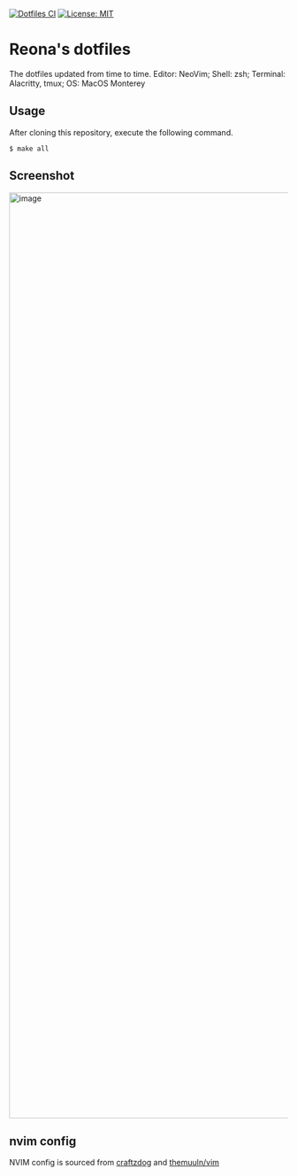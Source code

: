 [![Dotfiles CI](https://github.com/reona5/dotfiles/actions/workflows/main.yml/badge.svg)](https://github.com/reona5/dotfiles/actions/workflows/main.yml)
[![License: MIT](https://img.shields.io/badge/License-MIT-yellow.svg)](https://github.com/reona5/dotfiles/blob/main/LICENSE)

# Reona's dotfiles

The dotfiles updated from time to time.
Editor: NeoVim; Shell: zsh; Terminal: Alacritty, tmux; OS: MacOS Monterey

## Usage

After cloning this repository, execute the following command.

```shell
$ make all
```

## Screenshot
<img width="1674" alt="image" src="https://user-images.githubusercontent.com/46399968/168483186-ce4de2cc-4405-4177-b819-c66352d27bd4.png">

## nvim config

NVIM config is sourced from [craftzdog](https://github.com/VonHeikemen/dotfiles)
and [themuuln/vim](https://github.com/themuuln/nvim.git)
